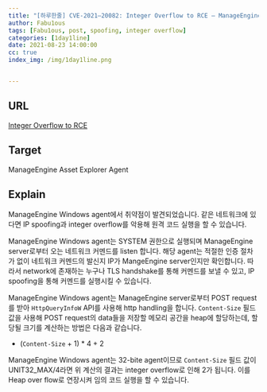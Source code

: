 ```yaml
---
title: "[하루한줄] CVE-2021–20082: Integer Overflow to RCE — ManageEngine Asset Explorer Agent"
author: Fabu1ous
tags: [Fabu1ous, post, spoofing, integer overflow]
categories: [1day1line]
date: 2021-08-23 14:00:00
cc: true
index_img: /img/1day1line.png


---
```




## URL

[Integer Overflow to RCE](https://medium.com/tenable-techblog/integer-overflow-to-rce-manageengine-asset-explorer-agent-cve-2021-20082-7e54cb2caad5)



## **Target**

ManageEngine Asset Explorer Agent



## **Explain**

ManageEngine Windows agent에서 취약점이 발견되었습니다. 같은 네트워크에 있다면 IP spoofing과 integer overflow를 악용해 원격 코드 실행을 할 수 있습니다.

ManageEngine Windows agent는 SYSTEM 권한으로 실행되며 ManageEngine server로부터 오는 네트워크 커멘드를 listen 합니다. 해당 agent는 적절한 인증 절차가 없이 네트워크 커멘드의 발신지 IP가 MangeEngine server인지만 확인합니다. 따라서 network에 존재하는 누구나 TLS handshake를 통해 커멘드를 보낼 수 있고, IP spoofing을 통해 커멘드를 실행시킬 수 있습니다.

ManageEngine Windows agent는  ManageEngine server로부터 POST request를 받아 `HttpQueryInfoW` API를 사용해 http handling을 합니다. `Content-Size` 필드 값을 사용해 POST request의 data들을 저장할 메모리 공간을 heap에 할당하는데, 할당될 크기를 계산하는 방법은 다음과 같습니다.

* (`Content-Size` + 1) * 4 + 2

ManageEngine Windows agent는 32-bite agent이므로 `Content-Size` 필드 값이 UNIT32_MAX/4라면 위 계산의 결과는 integer overflow로 인해 2가 됩니다. 이를 Heap over flow로 연장시켜 임의 코드 실행을 할 수 있습니다.  

